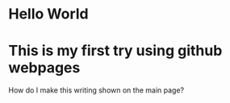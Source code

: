 # Hello World

# This is my first try using github webpages
How do I make this writing shown on the main page?
